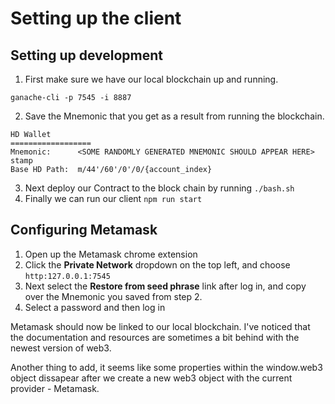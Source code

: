 # Setting up the client

## Setting up development
1. First make sure we have our local blockchain up and running.
```
ganache-cli -p 7545 -i 8887
```
2. Save the Mnemonic that you get as a result from running the blockchain.
```
HD Wallet
==================
Mnemonic:      <SOME RANDOMLY GENERATED MNEMONIC SHOULD APPEAR HERE>
stamp
Base HD Path:  m/44'/60'/0'/0/{account_index}
```
3. Next deploy our Contract to the block chain by running `./bash.sh`
4. Finally we can run our client `npm run start`

## Configuring Metamask
1. Open up the Metamask chrome extension
2. Click the **Private Network** dropdown on the top left, and choose `http:127.0.0.1:7545`
3. Next select the **Restore from seed phrase** link after log in, and copy over the Mnemonic you saved from step 2.
4. Select a password and then log in

Metamask should now be linked to our local blockchain. I've noticed that the documentation and resources are sometimes a bit behind with the newest version of web3.

Another thing to add, it seems like some properties within the window.web3 object dissapear after we create a new web3 object with the current provider - Metamask.